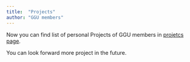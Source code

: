 ```yaml
---
title:  "Projects"
author: "GGU members"
---
```


Now you can find list of personal Projects of GGU members in [projetcs page](/projects).

You can look forward more project in the future.


